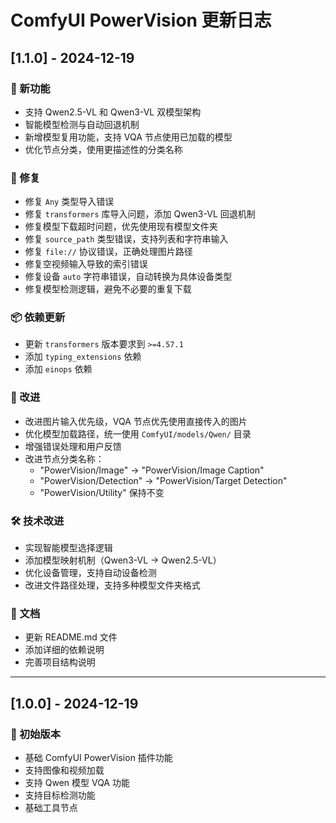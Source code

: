 # ComfyUI PowerVision 更新日志

## [1.1.0] - 2024-12-19

### 🚀 新功能
- 支持 Qwen2.5-VL 和 Qwen3-VL 双模型架构
- 智能模型检测与自动回退机制
- 新增模型复用功能，支持 VQA 节点使用已加载的模型
- 优化节点分类，使用更描述性的分类名称

### 🔧 修复
- 修复 `Any` 类型导入错误
- 修复 `transformers` 库导入问题，添加 Qwen3-VL 回退机制
- 修复模型下载超时问题，优先使用现有模型文件夹
- 修复 `source_path` 类型错误，支持列表和字符串输入
- 修复 `file://` 协议错误，正确处理图片路径
- 修复空视频输入导致的索引错误
- 修复设备 `auto` 字符串错误，自动转换为具体设备类型
- 修复模型检测逻辑，避免不必要的重复下载

### 📦 依赖更新
- 更新 `transformers` 版本要求到 `>=4.57.1`
- 添加 `typing_extensions` 依赖
- 添加 `einops` 依赖

### 🎯 改进
- 改进图片输入优先级，VQA 节点优先使用直接传入的图片
- 优化模型加载路径，统一使用 `ComfyUI/models/Qwen/` 目录
- 增强错误处理和用户反馈
- 改进节点分类名称：
  - "PowerVision/Image" → "PowerVision/Image Caption"
  - "PowerVision/Detection" → "PowerVision/Target Detection"
  - "PowerVision/Utility" 保持不变

### 🛠️ 技术改进
- 实现智能模型选择逻辑
- 添加模型映射机制（Qwen3-VL → Qwen2.5-VL）
- 优化设备管理，支持自动设备检测
- 改进文件路径处理，支持多种模型文件夹格式

### 📝 文档
- 更新 README.md 文件
- 添加详细的依赖说明
- 完善项目结构说明

---

## [1.0.0] - 2024-12-19

### 🎉 初始版本
- 基础 ComfyUI PowerVision 插件功能
- 支持图像和视频加载
- 支持 Qwen 模型 VQA 功能
- 支持目标检测功能
- 基础工具节点
